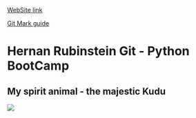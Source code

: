 [WebSite link](hernanRubinstein.github.io)

[Git Mark guide](https://github.github.com/gfm/)

# Hernan Rubinstein Git - Python BootCamp
## My spirit animal - the majestic Kudu
![](https://i.pinimg.com/736x/f4/70/09/f47009ec278b24707922f57446f38a04.jpg)
